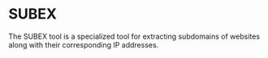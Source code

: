 # SUBEX
The SUBEX tool is a specialized tool for extracting subdomains of websites along with their corresponding IP addresses.
